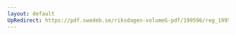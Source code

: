 ```yaml
---
layout: default
UpRedirect: https://pdf.swedeb.se/riksdagen-volumeG-pdf/199596/reg_199596/reg_199596_0162.pdf
---
```

